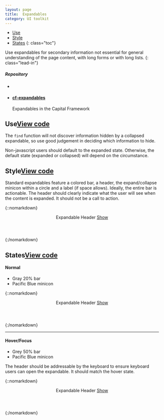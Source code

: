 ```yaml
---
layout: page
title:  Expandables
category: UI toolkit
---
```


- [Use](#use)
- [Style](#style)
- [States](#states)
{: class="toc"}

<div class="content-50 content-first">

Use expandables for secondary information not essential for general understanding of the page content, with long forms or with long lists. 
{: class="lead-in"}

</div>

<div class="content-50 content-last">
  <h5 class="repo-list-header">Repository</h5>
  <ul class="repo-list">
    <li>
      <i class="cf-icon cf-icon-github"></i>
    </li>
    <li>
      <a href="https://github.com/cfpb/cf-expandables"><h4>cf-expandables</h4></a>
      <p>Expandables in the Capital Framework</p>
    </li>
  </ul>
</div> 

<h2 id="use">Use<span class="cf-code-link"><a href="http://cfpb.github.io/cf-expandables/docs/">View code <i class="cf-icon cf-icon-external-link"></i></a></span></h2>

The `find` function will not discover information hidden by a collapsed expandable, so use good judgement in deciding which information to hide.

Non-javascript users should default to the expanded state. Otherwise, the default state (expanded or collapsed) will depend on the circumstance.  

<h2 id="style">Style<span class="cf-code-link"><a href="http://cfpb.github.io/cf-expandables/docs/">View code <i class="cf-icon cf-icon-external-link"></i></a></span></h2>

<div class="content-33 content-first">

Standard expandables feature a colored bar, a header, the expand/collapse minicon within a circle and a label (if space allows). Ideally, the entire bar is actionable. The header should clearly indicate what the user will see when the content is expanded. It should not be a call to action.

</div>

<div class="content-67 content-last">

{::nomarkdown}  
<div class="expandable">
    <header class="expandable-header">
        Expandable Header
        <a href="" class="expandable-button">
            <span class="expandable-text">Show</span> <i class="icon-plus-sign"></i>
        </a>
    </header>
    <div class="expandable-content expandable-hidden" style="display: none;">
        <h3>Heading 3</h3>
        <p>Lorem ipsum dolor sit amet, consectetur adipisicing elit, sed do eiusmod tempor incididunt ut labore et dolore magna aliqua.</p>
        <p>Lorem ipsum dolor sit amet, consectetur adipisicing elit, sed do eiusmod tempor incididunt ut labore et dolore magna aliqua.</p>
        <p>Lorem ipsum dolor sit amet, consectetur adipisicing elit, sed do eiusmod tempor incididunt ut labore et dolore magna aliqua.</p>
    </div>
</div>
{:/nomarkdown}

</div>

<h2 id="states">States<span class="cf-code-link"><a href="http://cfpb.github.io/cf-expandables/docs/">View code <i class="cf-icon cf-icon-external-link"></i></a></span></h2>

<div class="content-33 content-first">

#### Normal
* Gray 20% bar 
* Pacific Blue minicon

</div>

<div class="content-67 content-last">

{::nomarkdown}  
<div class="expandable">
    <header class="expandable-header">
        Expandable Header
        <a href="" class="expandable-button">
            <span class="expandable-text">Show</span> <i class="icon-plus-sign"></i>
        </a>
    </header>
    <div class="expandable-content expandable-hidden" style="display: none;">
        <p>Lorem ipsum dolor sit amet, consectetur adipisicing elit, sed do eiusmod
        tempor incididunt ut labore et dolore magna aliqua.</p>
    </div>
</div>
{:/nomarkdown}

</div>

---

<div class="content-33 content-first">

#### Hover/Focus

* Grey 50% bar
* Pacific Blue minicon

The header should be addressable by the keyboard to ensure keyboard users can open the expandable. It should match the hover state.

</div>

<div class="content-67 content-last">

{::nomarkdown}  
<div class="expandable">
    <header class="expandable-header open">
        Expandable Header
        <a href="" class="expandable-button">
            <span class="expandable-text">Show</span> <i class="icon-plus-sign"></i>
        </a>
    </header>
    <div class="expandable-content expandable-hidden" style="display: none;">
        <p>Lorem ipsum dolor sit amet, consectetur adipisicing elit, sed do eiusmod
        tempor incididunt ut labore et dolore magna aliqua.</p>
    </div>
</div>
{:/nomarkdown}

</div>

















